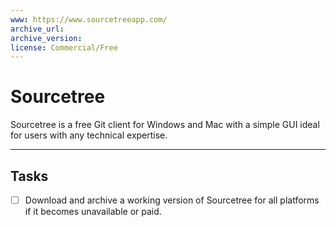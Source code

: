 ```yaml
---
www: https://www.sourcetreeapp.com/
archive_url: 
archive_version: 
license: Commercial/Free
---
```

# Sourcetree

Sourcetree is a free Git client for Windows and Mac with a simple GUI ideal for users with any technical expertise.

---
## Tasks

- [ ] Download and archive a working version of Sourcetree for all platforms if it becomes unavailable or paid.